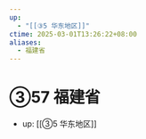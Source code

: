 ```yaml
---
up:
  - "[[③5 华东地区]]"
ctime: 2025-03-01T13:26:22+08:00
aliases:
  - 福建省
---
```


# ③57 福建省

- up: [[③5 华东地区]]
